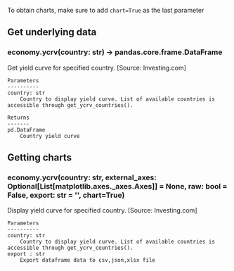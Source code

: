 To obtain charts, make sure to add `chart=True` as the last parameter

## Get underlying data 
### economy.ycrv(country: str) -> pandas.core.frame.DataFrame

Get yield curve for specified country. [Source: Investing.com]

    Parameters
    ----------
    country: str
        Country to display yield curve. List of available countries is accessible through get_ycrv_countries().

    Returns
    -------
    pd.DataFrame
        Country yield curve

## Getting charts 
### economy.ycrv(country: str, external_axes: Optional[List[matplotlib.axes._axes.Axes]] = None, raw: bool = False, export: str = '', chart=True)

Display yield curve for specified country. [Source: Investing.com]

    Parameters
    ----------
    country: str
        Country to display yield curve. List of available countries is accessible through get_ycrv_countries().
    export : str
        Export dataframe data to csv,json,xlsx file
